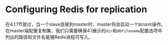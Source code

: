 # Configuring Redis for replication

在4.1.1节提过，当一个slave连接到master时，master将会启动一个``BGSAVE``操作。在master端配置复制集，我们只需要确保4.1展示的``dir``和``dbfilename``配置选项中列出的路径和文件名能被Redis进程可写入。
